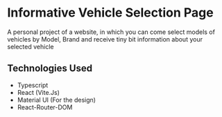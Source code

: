 # Informative Vehicle Selection Page

A personal project of a website, in which you can come select models of vehicles by Model, Brand and receive tiny bit information about your selected vehicle

## Technologies Used

- Typescript
- React (Vite.Js)
- Material UI (For the design)
- React-Router-DOM
